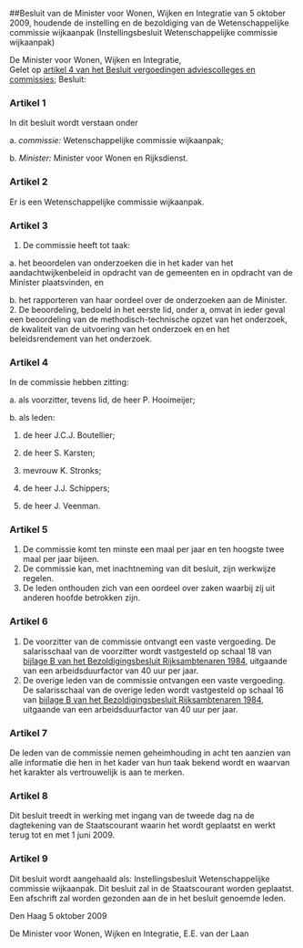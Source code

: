 <meta http-equiv='Content-Type' content='text/html; charset=utf-8' />

##Besluit van de Minister voor Wonen, Wijken en Integratie van 5 oktober 2009, houdende de instelling en de bezoldiging van de Wetenschappelijke commissie wijkaanpak (Instellingsbesluit Wetenschappelijke commissie wijkaanpak)

De Minister voor Wonen, Wijken en Integratie,  
Gelet op [artikel 4 van het Besluit vergoedingen adviescolleges en commissies](../../../../../../AMvB/besluit/vergoedingen/adviescolleges/en/commissies/BWBR0025279/README.md);
Besluit:    

### Artikel  1  

In dit besluit wordt verstaan onder 

a.  *commissie:* Wetenschappelijke commissie wijkaanpak;  

b.  *Minister:* Minister voor Wonen en Rijksdienst.   

### Artikel  2  

Er is een Wetenschappelijke commissie wijkaanpak. 

### Artikel  3  

1.  De commissie heeft tot taak: 

a. het beoordelen van onderzoeken die in het kader van het aandachtwijkenbeleid in opdracht van de gemeenten en in opdracht van de Minister plaatsvinden, en  

b. het rapporteren van haar oordeel over de onderzoeken aan de Minister.     
2.  De beoordeling, bedoeld in het eerste lid, onder a, omvat in ieder geval een beoordeling van de methodisch-technische opzet van het onderzoek, de kwaliteit van de uitvoering van het onderzoek en en het beleidsrendement van het onderzoek.  

### Artikel  4  

In de commissie hebben zitting: 

a. als voorzitter, tevens lid, de heer P. Hooimeijer;  

b. als leden: 

1. de heer J.C.J. Boutellier;  

2. de heer S. Karsten;  

3. mevrouw K. Stronks;  

4. de heer J.J. Schippers;  

5. de heer J. Veenman.     

### Artikel  5  

1.  De commissie komt ten minste een maal per jaar en ten hoogste twee maal per jaar bijeen.   
2.  De commissie kan, met inachtneming van dit besluit, zijn werkwijze regelen.   
3.  De leden onthouden zich van een oordeel over zaken waarbij zij uit anderen hoofde betrokken zijn.  

### Artikel  6  

1.  De voorzitter van de commissie ontvangt een vaste vergoeding. De salarisschaal van de voorzitter wordt vastgesteld op schaal 18 van [bijlage B van het Bezoldigingsbesluit Rijksambtenaren 1984](../../../../../../AMvB/bezoldigingsbesluit/burgerlijke/rijksambtenaren/1984/BWBR0003630/README.md), uitgaande van een arbeidsduurfactor van 40 uur per jaar.   
2.  De overige leden van de commissie ontvangen een vaste vergoeding. De salarisschaal van de overige leden wordt vastgesteld op schaal 16 van [bijlage B van het Bezoldigingsbesluit Rijksambtenaren 1984](../../../../../../AMvB/bezoldigingsbesluit/burgerlijke/rijksambtenaren/1984/BWBR0003630/README.md), uitgaande van een arbeidsduurfactor van 40 uur per jaar.  

### Artikel  7  

De leden van de commissie nemen geheimhouding in acht ten aanzien van alle informatie die hen in het kader van hun taak bekend wordt en waarvan het karakter als vertrouwelijk is aan te merken. 

### Artikel  8  

Dit besluit treedt in werking met ingang van de tweede dag na de dagtekening van de Staatscourant waarin het wordt geplaatst en werkt terug tot en met 1 juni 2009. 

### Artikel  9  

Dit besluit wordt aangehaald als: Instellingsbesluit Wetenschappelijke commissie wijkaanpak. 
Dit besluit zal in de Staatscourant worden geplaatst. Een afschrift zal worden gezonden aan de in het besluit genoemde leden.   

Den Haag 
5 oktober 2009   

De 
Minister voor Wonen, Wijken en Integratie,
E.E. van der Laan     

